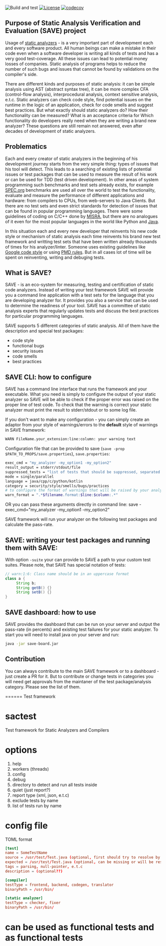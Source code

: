 ![Build and test](https://github.com/cqfn/save/workflows/Build%20and%20test/badge.svg)
[![License](https://img.shields.io/github/license/cqfn/save)](https://github.com/cqfn/save/blob/master/LICENSE)
[![codecov](https://codecov.io/gh/cqfn/save/branch/master/graph/badge.svg)](https://codecov.io/gh/cqfn/save)

## Purpose of Static Analysis Verification and Evaluation (SAVE) project
Usage of [static analyzers](https://en.wikipedia.org/wiki/Static_program_analysis) - is a very important part of development each and every software product.
All human beings can make a mistake in their code even when a software developer is writing all kinds of tests and has a very good test-coverage.
All these issues can lead to potential money losses of companies. Static analysis of programs helps to reduce the number of such bugs and issues 
that cannot be found by validations on the compiler's side.

There are different kinds and purposes of static analysis: it can be simple analysis using AST (abstract syntax tree), it can be more complex CFA
(control-flow analysis), interprocedural analysis, context sensitive analysis, e.t.c. Static analyzers can check code style, find potential issues on the runtime in
the logic of an application, check for code smells and suggest best practices. But what exactly should static analyzers do? How their functionality can be measured?
What is an acceptance criteria for Which functionality do developers really need when they are writing a brand new analyzer? These questions are still remain not answered,
even after decades of development of static analyzers. 

## Problematics
Each and every creator of static analyzers in the beginning of his development journey starts
from the very simple thing: types of issues that his tool will detect. This leads to a searching of existing lists of potential issues or test packages that can be used to 
measure the result of his work or can be used for TDD (test driven development). In other areas of system programming such benchmarks and test sets already exists,
for example [SPEC.org](http://spec.org/benchmarks.html) benchmarks are used all over the world to test the functionality, evaluate and measure the performance of different applications
and hardware: from compilers to CPUs, from web-servers to Java Clients. But there are no test sets and even strict standards for detection of issues that can be found in
popular programming languages. There were some guidelines of coding on C/C++ done by [MISRA](https://www.misra.org.uk/), but there are no analogues of it even for the most popular
languages in the world like Python and [Java](https://stackoverflow.com/questions/6050618/is-there-a-java-equivalent-to-misra-c).
 
In this situation each and every new developer that reinvents his new code style or mechanism of static analysis each time reinvents his brand new test framework and writting test sets
that have been written already thousands of times for his analyzer/linter. Someone uses existing guidelines like [Google code style](https://google.github.io/styleguide/javaguide.html)
or using [PMD rules](https://pmd.github.io/). But in all cases lot of time will be spent on reinventing, writing and debuging tests.

## What is SAVE?
SAVE - is an eco-system for measuring, testing and certification of static code analyzers. Instead of writing your test framework SAVE will provide you a command line application with a
test sets for the language that you are developing analyzer for. It provides you also a service that can be used to determine the readiness of your tool. SAVE has a committee of static analysis experts
that regularly updates tests and discuss the best practices for particular programming languages.

SAVE supports 5 different categories of static analysis. All of them have the description and special test packages:
- code style 
- functional bugs
- security issues
- code smells
- best practices 

## SAVE CLI: how to configure 
SAVE has a command line interface that runs the framework and your executable. What you need is simply to configure the output of your static analyzer so SAVE will be able to
check if the proper error was raised on the proper line of test code. To check that the warning is correct your static analyzer must print the result to stderr/stdout or to some log file.
 
 
If you don't want to make any configuration - you can simply create an adaptor from your style of warnings/errors to the **default** style of warnings in SAVE framework:
```bash
WARN FileName.your_extension:line:column: your warning text 
``` 

Configuration file that can be provided to save (`save -prop $PATH_TO_PROPS/save.properties`), `save.properties`:
```bash
exec_cmd = "my_analyzer -my_option1 -my_option2"
result_output = stderr/stdout/file
suppressed_tests = "list of tests that should be suppressed, separated by comma"
mode = single/parallel
language = java/cpp/c/python/kotlin
category = security/style/smells/bugs/practices
# to configure the format of warnings that will be raised by your analyzer
warn_format = ".*$filename.format:$line:$column:.*" 
```

OR you can pass these arguments directly in command line:
save -exec_cmd="my_analyzer -my_option1 -my_option2"

SAVE framework will run your analyzer on the following test packages and calculate the pass-rate. 

## SAVE: writing your test packages and running them with SAVE:
With option `-suite` your can provide to SAVE a path to your custom test suites. 
Please note, that SAVE has special notation of tests:
```java
// warn:1:6: Class name should be in an uppercase format
class a {
     String b;
     String getB() {}
     String setB() {}
}
```

## SAVE dashboard: how to use
SAVE provides the dashboard that can be run on your server and output the pass-rate (in percents) and existing test failures for your static analyzer.
To start you will need to install java on your server and run:
```bash
java -jar save-board.jar
``` 

## Contribution
You can always contribute to the main SAVE framework or to a dashboard - just create a PR for it. But to contribute or change tests in categories you will need get approvals from 
the maintaner of the test package/analysis category. Please see the list of them.  


====== Test framework
# sactest
Test framework for Static Analyzers and Compilers

# options 
1. help
2. workers (threads)
3. config 
4. debug
5. directory to detect and run all tests inside
5. quiet (just report?)
6. report type (xml, json, e.t.c)
7. exclude tests by name
8. list of tests run by name


# config file
TOML format
```toml
[test]
name = SomeTestName
source = /usr/test/Test.java (optional, first should try to resolve by TestName)
expected = /usr/test/Test.java (optional, can be missing or will be resolved by TestName)
tags = parsing, null-pointer, e.t.c
description = (optional??)

[compiler]
testType = frontend, backend, codegen, translator
binaryPath = /usr/bin/

[static analyzer]
testType = checker, fixer
binaryPath = /usr/bin/
```

# can be used as functional tests and as functional tests


 

